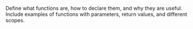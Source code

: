 Define what functions are, how to declare them, and why they are useful.
Include examples of functions with parameters, return values, and different scopes.
